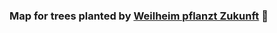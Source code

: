 ### Map for trees planted by [Weilheim pflanzt Zukunft](https://www.weilheim-pflanzt-zukunft.de/) :deciduous_tree:
